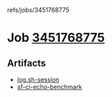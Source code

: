 refs/jobs/3451768775

# Job [3451768775](https://github.com/rokmoln/support-firecloud/runs/3451768775?check_suite_focus=true)

## Artifacts

* [log.sh-session](log.sh-session)
* [sf-ci-echo-benchmark](sf-ci-echo-benchmark)

